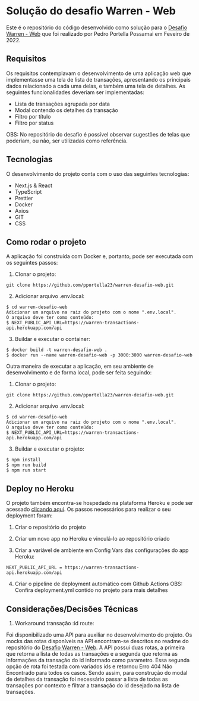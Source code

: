 # Solução do desafio Warren - Web

Este é o repositório do código desenvolvido como solução para o [Desafio Warren - Web](https://github.com/warrenbrasil/desafio-warren-web) que foi realizado por Pedro Portella Possamai em Feveiro de 2022.

## Requisitos

Os requisitos contemplavam o desenvolvimento de uma aplicação web que implementasse uma tela de lista de transações, apresentando os principais dados relacionado a cada uma delas, e também uma tela de detalhes. As seguintes funcionalidades deveriam ser implementadas:
- Lista de transações agrupada por data
- Modal contendo os detalhes da transação
- Filtro por título
- Filtro por status

OBS: No repositório do desafio é possível observar sugestões de telas que poderiam, ou não, ser utilizadas como referência.

## Tecnologias

O desenvolvimento do projeto conta com o uso das seguintes tecnologias:
- Next.js & React
- TypeScript
- Prettier
- Docker
- Axios
- GIT
- CSS


## Como rodar o projeto

A aplicação foi construída com Docker e, portanto, pode ser executada com os seguintes passos:

1. Clonar o projeto:

```
git clone https://github.com/pportella23/warren-desafio-web.git
```

2. Adicionar arquivo .env.local:

```
$ cd warren-desafio-web
Adicionar um arquivo na raiz do projeto com o nome ".env.local".
O arquivo deve ter como conteúdo:
$ NEXT_PUBLIC_API_URL=https://warren-transactions-api.herokuapp.com/api
```

3. Buildar e executar o container:

```
$ docker build -t warren-desafio-web .
$ docker run --name warren-desafio-web -p 3000:3000 warren-desafio-web
```

Outra maneira de executar a aplicação, em seu ambiente de desenvolvimento e de forma local, pode ser feita seguindo:

1. Clonar o projeto:

```
git clone https://github.com/pportella23/warren-desafio-web.git
```

2. Adicionar arquivo .env.local:

```
$ cd warren-desafio-web
Adicionar um arquivo na raiz do projeto com o nome ".env.local".
O arquivo deve ter como conteúdo:
$ NEXT_PUBLIC_API_URL=https://warren-transactions-api.herokuapp.com/api
```

3. Buildar e executar o projeto:

```
$ npm install
$ npm run build
$ npm run start
```

## Deploy no Heroku

O projeto também encontra-se hospedado na plataforma Heroku e pode ser acessado [clicando aqui](https://warren-desafio-web.herokuapp.com/). Os passos necessários para realizar o seu deployment foram:

1. Criar o repositório do projeto

2. Criar um novo app no Heroku e vinculá-lo ao repositório criado

3. Criar a variável de ambiente em Config Vars das configurações do app Heroku:
```
NEXT_PUBLIC_API_URL = https://warren-transactions-api.herokuapp.com/api
```

4. Criar o pipeline de deployment automático com Github Actions
OBS: Confira deployment.yml contido no projeto para mais detalhes


## Considerações/Decisões Técnicas

1. Workaround transação :id route:

Foi disponibilizado uma API para auxiliar no desenvolvimento do projeto. Os mocks das rotas disponíveis na API encontram-se descritos no readme do repositório do [Desafio Warren - Web](https://github.com/warrenbrasil/desafio-warren-web). A API possui duas rotas, a primeira que retorna a lista de todas as transações e a segunda que retorna as informações da transação do id informado como parametro. Essa segunda opção de rota foi testada com variados ids e retornou Erro 404 Não Encontrado para todos os casos. Sendo assim, para construção do modal de detalhes da transação foi necessário passar a lista de todas as transações por contexto e filtrar a transação do id desejado na lista de transações.